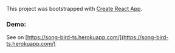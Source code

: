 This project was bootstrapped with [Create React App](https://github.com/facebook/create-react-app).

### Demo:

See on [https://song-bird-ts.herokuapp.com/](https://song-bird-ts.herokuapp.com/)
